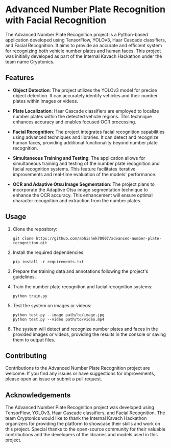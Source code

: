 # Advanced Number Plate Recognition with Facial Recognition

The Advanced Number Plate Recognition project is a Python-based application developed using TensorFlow, YOLOv3, Haar Cascade classifiers, and Facial Recognition. It aims to provide an accurate and efficient system for recognizing both vehicle number plates and human faces. This project was initially developed as part of the Internal Kavach Hackathon under the team name Cryptonics.

## Features

- **Object Detection**: The project utilizes the YOLOv3 model for precise object detection. It can accurately identify vehicles and their number plates within images or videos.

- **Plate Localization**: Haar Cascade classifiers are employed to localize number plates within the detected vehicle regions. This technique enhances accuracy and enables focused OCR processing.

- **Facial Recognition**: The project integrates facial recognition capabilities using advanced techniques and libraries. It can detect and recognize human faces, providing additional functionality beyond number plate recognition.

- **Simultaneous Training and Testing**: The application allows for simultaneous training and testing of the number plate recognition and facial recognition systems. This feature facilitates iterative improvements and real-time evaluation of the models' performance.

- **OCR and Adaptive Otsu Image Segmentation**: The project plans to incorporate the Adaptive Otsu image segmentation technique to enhance the OCR accuracy. This enhancement will ensure optimal character recognition and extraction from the number plates.

## Usage

1. Clone the repository:
   ```
   git clone https://github.com/abhishek70007/advanced-number-plate-recognition.git
   ```

2. Install the required dependencies:
   ```
   pip install -r requirements.txt
   ```

3. Prepare the training data and annotations following the project's guidelines.

4. Train the number plate recognition and facial recognition systems:
   ```
   python train.py
   ```

5. Test the system on images or videos:
   ```
   python test.py --image path/to/image.jpg
   python test.py --video path/to/video.mp4
   ```

6. The system will detect and recognize number plates and faces in the provided images or videos, providing the results in the console or saving them to output files.

## Contributing

Contributions to the Advanced Number Plate Recognition project are welcome. If you find any issues or have suggestions for improvements, please open an issue or submit a pull request.

## Acknowledgements

The Advanced Number Plate Recognition project was developed using TensorFlow, YOLOv3, Haar Cascade classifiers, and Facial Recognition. The team Cryptonics would like to thank the Internal Kavach Hackathon organizers for providing the platform to showcase their skills and work on this project. Special thanks to the open-source community for their valuable contributions and the developers of the libraries and models used in this project.
